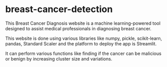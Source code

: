 # breast-cancer-detection
This Breast Cancer Diagnosis website is a machine learning-powered tool designed to assist medical professionals in diagnosing breast cancer.

This website is done using various libraries like numpy, pickle, scikit-learn, pandas, Standard Scaler and the platform to deploy the app is Streamlit.

It can perform various functions like finding if the cancer can be malicious or benign by increasing cluster size and variations.
